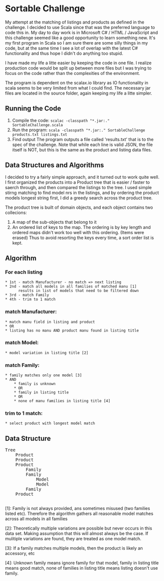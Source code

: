 Sortable Challenge
==================

My attempt at the matching of listings and products as defined in the challenge. I decided to use Scala since that was the preferred language to code this in. My day to day work is in Microsoft C# / HTML / JavaScript and this challenge seemed like a good opportunity to learn something new.  It's my first program in Scala so I am sure there are some silly things in my code, but at the same time I see a lot of overlap with the latest C# functionality and thus hope I didn't do anything too stupid. 

I have made my life a litte easier by keeping the code in one file. I realize production code would be split up between more files but I was trying to focus on the code rather than the complexities of the environment. 

The program is dependent on the scalax.io library as IO functionality in scala seems to be very limited from what I could find. The necessary jar files are located in the source folder, again keeping my life a litte simpler. 

Running the Code
----------------

1. Compile the code:
	`scalac -classpath "*.jar:." SortableChallenge.scala`
2. Run the program:
	`scala -classpath "*.jar:." SortableChallenge products.txt listings.txt`
3. Find output 
	The program outputs a file called 'results.txt' that is to the spec of the challenge. Note that while each line is valid JSON, the file itself is NOT, but this is the same as the product and listing data files. 

Data Structures and Algorithms
------------------------------
I decided to try a fairly simple approach, and it turned out to work quite well. I first organized the products into a Product tree that is easier / faster to saerch through, and then compared the listings to the tree. I used simple stirng matching to find model nrs in the listings, and by ordering the product models longest string first, I did a greedy search across the product tree. 

The product tree is built of domain objects, and each object contains two collecions: 
1. A map of the sub-objects that belong to it
2. An ordered list of keys to the map. The ordering is by key length and ordered maps didn't work too well with this ordering. (Items were erased) Thus to avoid resorting the keys every time, a sort order list is kept.

Algorithm
---------
### For each listing
	* 1st - match Manufacturer - no match => next listing
	* 2nd - match all models in all families of matched manu [1]
		  results in list of models that need to be filtered down
	* 3rd - match Family
	* 4th - trim to 1 match


### match Manufacturer:
	* match manu field in listing and product
	* OR
	* listing has no manu AND product manu found in listing title

### match Model:
	* model variation in listing title [2]  

### match Family:
	* family matches only one model [3]
	* AND
		* family is unknown 
		* OR
		* family in listing title
		* OR
		* none of manu families in listing title [4]

### trim to 1 match:
	* select product with longest model match

Data Structure
--------------
<pre>
Tree
	Product
	Product
	Product
		Family
		Family
			Model
			Model
		Family
	Product

</pre>






[1]: Family is not always provided, ans sometimes misused (two families listed etc). Therefore the algorithm gathers all reasonable model matches across all models in all families

[2]: Theoretically multiple variations are possible but never occurs in this data set. Making assumption that this will almost always be the case. If mulitiple variations are found, they are treated as one model match.

[3]: If a family  matches multiple models, then the product is likely an accessory, etc

[4]: Unknown family means ignore family for that model, family in listing title means good match, none of families in listing title means listing doesn't use family.